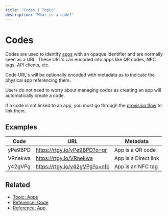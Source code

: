 ```yaml
---
title: "Codes | Topic"
description: "What is a code?"
---
```


# Codes

Codes are used to identify [apps](/topic/apps) with an opaque identifier and are normally seen as a URL. These URL's can encoded into apps like QR codes, NFC tags, API clients, etc.

Code URL's will be optionally encoded with metadata as to indicate the physical app referencing them.

Users do not need to worry about managing codes as creating an app will automatically create a code.

If a code is not linked to an app, you must go through the [provision flow](/topic/provision-flow.html) to link them.

## Examples

| Code | URL | Metadata |
| ---- | --- | -------- |
| yPe9BPD | https://rtgy.io/yPe9BPD?o=qr | App is a QR code
| VRnekwa | https://rtgy.io/VRnekwa | App is a Direct link
| y42gVPg | https://rtgy.io/y42gVPg?o=nfc | App is an NFC tag

## Related

* [Topic: Apps](/topic/apps/)
* [Reference: Code](/reference/codes/)
* [Reference: App](/reference/apps/)
